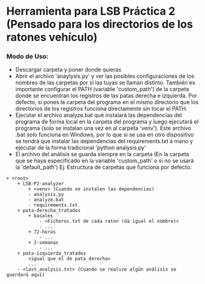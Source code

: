 # Herramienta para LSB Práctica 2 (Pensado para los directorios de los ratones vehículo)

### Modo de Uso:
- Descargar carpeta y poner donde quieras
- Abrir el archivo 'anaylysis.py' y ver las posibles configuraciones de los nombres de las carpetas por si las tuyas se llaman distinto. También es importante configurar el PATH (variable 'custom_path') de la carpeta donde se encuentran los registros de las patas derecha e izquierda. Por defecto, si pones la carpeta del programa en el mismo directorio que los directorios de los registros funciona directamente sin tocar el PATH.
- Ejecutar el archivo analyze.bat que instalará las dependencias del programa de forma local en la carpeta del programa y luego ejecutará el programa (solo se instalan una vez en al carpeta 'venv'). Este archivo .bat solo funciona en Windows, por lo que si se usa en otro dispositivo se tendrá que instalar las dependencias del requirements.txt a mano y ejecutar de la forma tradicional 'python analysis.py'
- El archivo del análisis se guarda siempre en la carpeta <root> (En la carpeta que se haya especificado en la variable 'custom_path' o si no se usará la 'default_path')
Ej: Estructura de carpetas que funciona por defecto:
```
+ <root>
    + LSB-P2-analyzer
        + <venv> (Cuando se instalen las dependencias)
        - analysis.py
        - analyze.bat
        - requirements.txt
    + pata-derecha_tratados
        + basales
            - <Ficheros.txt de cada raton (da igual el nombre)>
            - ...
        + 72-horas
            - ...
        + 2-semanas
            - ...
    + pata-izquierda_tratados
        <igual que el de pata derecha> 
        ...
    - <last_analysis.txt> (Cuando se realize algún análisis se guardará aquí)
```  

